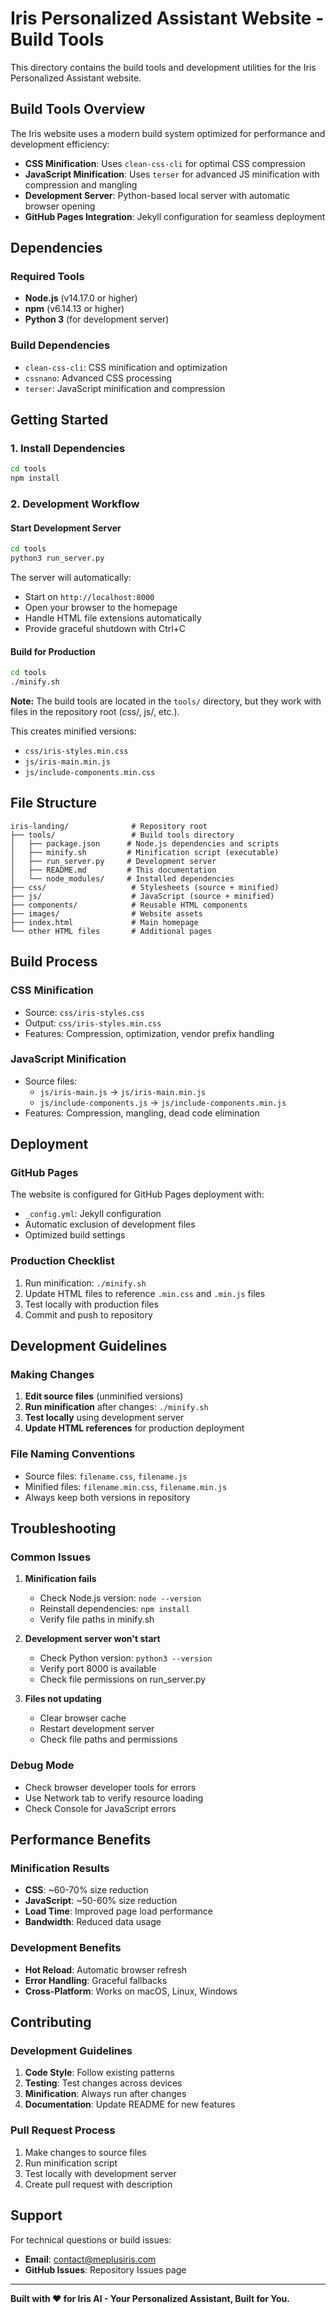 # Iris Personalized Assistant Website - Build Tools

This directory contains the build tools and development utilities for the Iris Personalized Assistant website.

## Build Tools Overview

The Iris website uses a modern build system optimized for performance and development efficiency:

- **CSS Minification**: Uses `clean-css-cli` for optimal CSS compression
- **JavaScript Minification**: Uses `terser` for advanced JS minification with compression and mangling
- **Development Server**: Python-based local server with automatic browser opening
- **GitHub Pages Integration**: Jekyll configuration for seamless deployment

## Dependencies

### Required Tools
- **Node.js** (v14.17.0 or higher)
- **npm** (v6.14.13 or higher)
- **Python 3** (for development server)

### Build Dependencies
- `clean-css-cli`: CSS minification and optimization
- `cssnano`: Advanced CSS processing
- `terser`: JavaScript minification and compression

## Getting Started

### 1. Install Dependencies
```bash
cd tools
npm install
```

### 2. Development Workflow

#### Start Development Server
```bash
cd tools
python3 run_server.py
```
The server will automatically:
- Start on `http://localhost:8000`
- Open your browser to the homepage
- Handle HTML file extensions automatically
- Provide graceful shutdown with Ctrl+C

#### Build for Production
```bash
cd tools
./minify.sh
```

**Note:** The build tools are located in the `tools/` directory, but they work with files in the repository root (css/, js/, etc.).

This creates minified versions:
- `css/iris-styles.min.css`
- `js/iris-main.min.js`
- `js/include-components.min.css`

## File Structure

```
iris-landing/              # Repository root
├── tools/                 # Build tools directory
│   ├── package.json      # Node.js dependencies and scripts
│   ├── minify.sh         # Minification script (executable)
│   ├── run_server.py     # Development server
│   ├── README.md         # This documentation
│   └── node_modules/     # Installed dependencies
├── css/                   # Stylesheets (source + minified)
├── js/                    # JavaScript (source + minified)
├── components/            # Reusable HTML components
├── images/                # Website assets
├── index.html             # Main homepage
└── other HTML files       # Additional pages
```

## Build Process

### CSS Minification
- Source: `css/iris-styles.css`
- Output: `css/iris-styles.min.css`
- Features: Compression, optimization, vendor prefix handling

### JavaScript Minification
- Source files:
  - `js/iris-main.js` → `js/iris-main.min.js`
  - `js/include-components.js` → `js/include-components.min.js`
- Features: Compression, mangling, dead code elimination

## Deployment

### GitHub Pages
The website is configured for GitHub Pages deployment with:
- `_config.yml`: Jekyll configuration
- Automatic exclusion of development files
- Optimized build settings

### Production Checklist
1. Run minification: `./minify.sh`
2. Update HTML files to reference `.min.css` and `.min.js` files
3. Test locally with production files
4. Commit and push to repository

## Development Guidelines

### Making Changes
1. **Edit source files** (unminified versions)
2. **Run minification** after changes: `./minify.sh`
3. **Test locally** using development server
4. **Update HTML references** for production deployment

### File Naming Conventions
- Source files: `filename.css`, `filename.js`
- Minified files: `filename.min.css`, `filename.min.js`
- Always keep both versions in repository

## Troubleshooting

### Common Issues

1. **Minification fails**
   - Check Node.js version: `node --version`
   - Reinstall dependencies: `npm install`
   - Verify file paths in minify.sh

2. **Development server won't start**
   - Check Python version: `python3 --version`
   - Verify port 8000 is available
   - Check file permissions on run_server.py

3. **Files not updating**
   - Clear browser cache
   - Restart development server
   - Check file paths and permissions

### Debug Mode
- Check browser developer tools for errors
- Use Network tab to verify resource loading
- Check Console for JavaScript errors

## Performance Benefits

### Minification Results
- **CSS**: ~60-70% size reduction
- **JavaScript**: ~50-60% size reduction
- **Load Time**: Improved page load performance
- **Bandwidth**: Reduced data usage

### Development Benefits
- **Hot Reload**: Automatic browser refresh
- **Error Handling**: Graceful fallbacks
- **Cross-Platform**: Works on macOS, Linux, Windows

## Contributing

### Development Guidelines
1. **Code Style**: Follow existing patterns
2. **Testing**: Test changes across devices
3. **Minification**: Always run after changes
4. **Documentation**: Update README for new features

### Pull Request Process
1. Make changes to source files
2. Run minification script
3. Test locally with development server
4. Create pull request with description

## Support

For technical questions or build issues:
- **Email**: contact@meplusiris.com
- **GitHub Issues**: Repository Issues page

---

**Built with ❤️ for Iris AI - Your Personalized Assistant, Built for You.**
